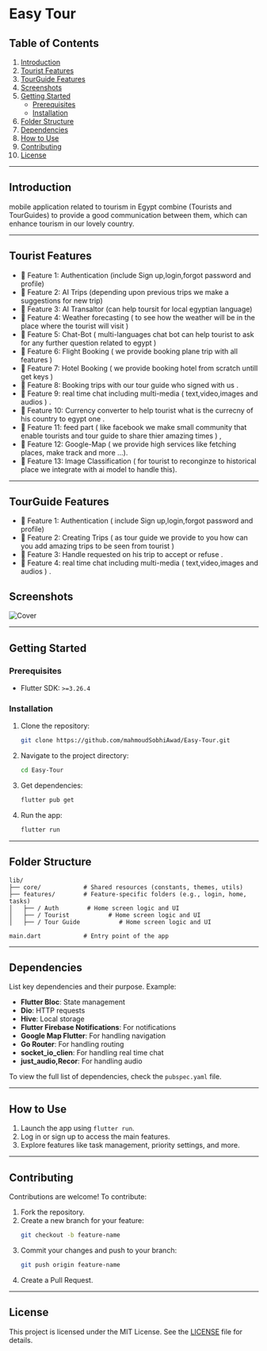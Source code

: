 # **Easy Tour**

## **Table of Contents**
1. [Introduction](#introduction)
2. [Tourist Features](#tourist-features)
2. [TourGuide Features](#tourGuide-features)
3. [Screenshots](#screenshots)
4. [Getting Started](#getting-started)
   - [Prerequisites](#prerequisites)
   - [Installation](#installation)
5. [Folder Structure](#folder-structure)
6. [Dependencies](#dependencies)
7. [How to Use](#how-to-use)
8. [Contributing](#contributing)
9. [License](#license)

---

## **Introduction**

mobile application related to tourism in Egypt combine (Tourists and TourGuides) to provide a good communication between them, which can enhance tourism in our lovely country.

---

## **Tourist Features**
- 🔹 Feature 1: Authentication (include Sign up,login,forgot password and profile) 
- 🔹 Feature 2: AI Trips (depending upon previous trips we make a suggestions for new trip) 
- 🔹 Feature 3: AI Transaltor (can help toursit for local egyptian language)  
- 🔹 Feature 4: Weather forecasting ( to see how the weather will be in the place where the tourist will visit ) 
- 🔹 Feature 5: Chat-Bot ( multi-languages chat bot can help tourist to ask for any further question related to egypt )
- 🔹 Feature 6: Flight Booking ( we provide booking plane trip with all features ) 
- 🔹 Feature 7: Hotel Booking ( we provide booking hotel from scratch untill get keys )
- 🔹 Feature 8: Booking trips with our tour guide who signed with us . 
- 🔹 Feature 9: real time chat including multi-media ( text,video,images and audios ) . 
- 🔹 Feature 10: Currency converter to help tourist what is the currecny of his country to egypt one . 
- 🔹 Feature 11: feed part ( like facebook we make small community that enable tourists and tour guide to share thier amazing times ) , 
- 🔹 Feature 12: Google-Map ( we provide high services like fetching places, make track and more ...).
- 🔹 Feature 13: Image Classification ( for tourist to reconginze to historical place we integrate with ai model to handle this).

---
## **TourGuide Features**
- 🔹 Feature 1: Authentication ( include Sign up,login,forgot password and profile) 
- 🔹 Feature 2: Creating Trips ( as tour guide we provide to you how can you add amazing trips to be seen from tourist )  
- 🔹 Feature 3: Handle requested on his trip to accept or refuse . 
- 🔹 Feature 4: real time chat including multi-media ( text,video,images and audios ) . 

## **Screenshots**

![Cover](https://github.com/user-attachments/assets/c08916dc-4118-4e2c-b420-011309032071)
 

---

## **Getting Started**

### **Prerequisites**
- Flutter SDK: `>=3.26.4`   

### **Installation**
1. Clone the repository:  
   ```bash
   git clone https://github.com/mahmoudSobhiAwad/Easy-Tour.git
   ```
2. Navigate to the project directory:  
   ```bash
   cd Easy-Tour
   ```
3. Get dependencies:  
   ```bash
   flutter pub get
   ```
4. Run the app:  
   ```bash
   flutter run
   ```

---

## **Folder Structure**

```plaintext
lib/
├── core/            # Shared resources (constants, themes, utils)
├── features/        # Feature-specific folders (e.g., login, home, tasks)
│   ├── / Auth        # Home screen logic and UI
│   ├── / Tourist           # Home screen logic and UI
│   ├── / Tour Guide           # Home screen logic and UI           

main.dart            # Entry point of the app
```

---

## **Dependencies**

List key dependencies and their purpose. Example:  
- **Flutter Bloc**: State management  
- **Dio**: HTTP requests  
- **Hive**: Local storage  
- **Flutter Firebase Notifications**: For notifications  
- **Google Map Flutter**: For handling navigation  
- **Go Router**: For handling routing  
- **socket_io_clien**: For handling real time chat   
- **just_audio,Recor**: For handling audio  

To view the full list of dependencies, check the `pubspec.yaml` file.

---

## **How to Use**

1. Launch the app using `flutter run`.  
2. Log in or sign up to access the main features.  
3. Explore features like task management, priority settings, and more.  

---

## **Contributing**

Contributions are welcome! To contribute:  
1. Fork the repository.  
2. Create a new branch for your feature:  
   ```bash
   git checkout -b feature-name
   ```
3. Commit your changes and push to your branch:  
   ```bash
   git push origin feature-name
   ```
4. Create a Pull Request.

---

## **License**

This project is licensed under the MIT License. See the [LICENSE](LICENSE) file for details.
